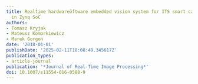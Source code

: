 ```yaml
---
title: Realt̄ime hardwareōftware embedded vision system for ITS smart camera implemented
  in Zynq SoC
authors:
- Tomasz Kryjak
- Mateusz Komorkiewicz
- Marek Gorgoń
date: '2018-01-01'
publishDate: '2025-02-11T18:08:49.345617Z'
publication_types:
- article-journal
publication: '*Journal of Real-Time Image Processing*'
doi: 10.1007/s11554-016-0588-9
---
```

